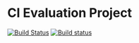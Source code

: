 # CI Evaluation Project

[![Build Status](https://travis-ci.org/CraigANV/xplatform-ci-evaluation.svg?branch=master)](https://travis-ci.org/CraigANV/xplatform-ci-evaluation)
[![Build status](https://ci.appveyor.com/api/projects/status/github/CraigANV/xplatform-ci-evaluation?svg=true)](https://ci.appveyor.com/project/CraigANV/xplatform-ci-evaluation/branch/master)
